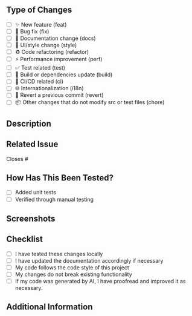 ## Type of Changes

<!--- Please select one type below -->

- [ ] ✨ New feature (feat)
- [ ] 🐛 Bug fix (fix)
- [ ] 📝 Documentation change (docs)
- [ ] 💄 UI/style change (style)
- [ ] ♻️ Code refactoring (refactor)
- [ ] ⚡ Performance improvement (perf)
- [ ] ✅ Test related (test)
- [ ] 🔧 Build or dependencies update (build)
- [ ] 🔄 CI/CD related (ci)
- [ ] 🌐 Internationalization (i18n)
- [ ] 🔄 Revert a previous commit (revert)
- [ ] 📦 Other changes that do not modify src or test files (chore)

## Description

<!--- Please describe the changes in the PR and the problem it solves -->

## Related Issue

<!--- If this PR closes an issue, please link the issue below -->

Closes #

## How Has This Been Tested?

<!--- Please describe how you tested your changes -->

- [ ] Added unit tests
- [ ] Verified through manual testing

## Screenshots

<!--- If applicable, add screenshots to help explain your changes -->

## Checklist

<!--- Go over all the following points before requesting a review -->

- [ ] I have tested these changes locally
- [ ] I have updated the documentation accordingly if necessary
- [ ] My code follows the code style of this project
- [ ] My changes do not break existing functionality
- [ ] If my code was generated by AI, I have proofread and improved it as necessary.

## Additional Information

<!--- Any other information that reviewers should know -->
